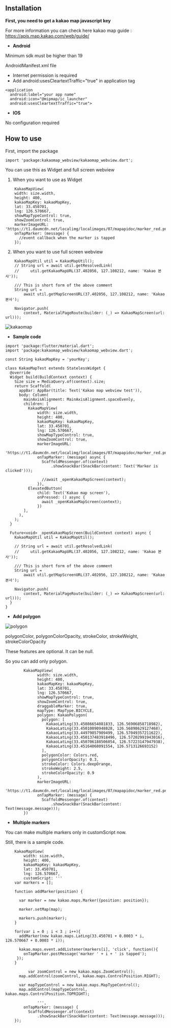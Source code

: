 ## Installation

**First, you need to get a kakao map javascript key**

For more information you can check here
kakao map guide : https://apis.map.kakao.com/web/guide/

- **Android**

Minimum sdk must be higher than 19

AndroidManifest.xml file
- Internet permission is required
- Add android:usesCleartextTraffic="true" in application tag

```
<application
  android:label="your app name"
  android:icon="@mipmap/ic_launcher"
  android:usesCleartextTraffic="true">
```

- **IOS**

No configuration required

## How to use

First, import the package

```
import 'package:kakaomap_webview/kakaomap_webview.dart';
```

You can use this as Widget and full screen webview

1. When you want to use as Widget

```
    KakaoMapView(
    width: size.width,
    height: 400,
    kakaoMapKey: kakaoMapKey,
    lat: 33.450701,
    lng: 126.570667,
    showMapTypeControl: true,
    showZoomControl: true,
    markerImageURL: 'https://t1.daumcdn.net/localimg/localimages/07/mapapidoc/marker_red.png',
    onTapMarker: (message) {
      //event callback when the marker is tapped
    });
```

2. When you want to use full screen webview

```
    KakaoMapUtil util = KakaoMapUtil();
    // String url = await util.getResolvedLink(
    //     util.getKakaoMapURL(37.402056, 127.108212, name: 'Kakao 본사'));

    /// This is short form of the above comment
    String url =
        await util.getMapScreenURL(37.402056, 127.108212, name: 'Kakao 본사');

    Navigator.push(
        context, MaterialPageRoute(builder: (_) => KakaoMapScreen(url: url)));
```

![kakaomap](https://user-images.githubusercontent.com/71013471/120911063-15b26c80-c6bf-11eb-9ddd-bbb6d93792e2.gif)

- **Sample code**

```
import 'package:flutter/material.dart';
import 'package:kakaomap_webview/kakaomap_webview.dart';

const String kakaoMapKey = 'yourKey';

class KakaoMapTest extends StatelessWidget {
  @override
  Widget build(BuildContext context) {
    Size size = MediaQuery.of(context).size;
    return Scaffold(
      appBar: AppBar(title: Text('Kakao map webview test')),
      body: Column(
        mainAxisAlignment: MainAxisAlignment.spaceEvenly,
        children: [
          KakaoMapView(
              width: size.width,
              height: 400,
              kakaoMapKey: kakaoMapKey,
              lat: 33.450701,
              lng: 126.570667,
              showMapTypeControl: true,
              showZoomControl: true,
              markerImageURL:
                  'https://t1.daumcdn.net/localimg/localimages/07/mapapidoc/marker_red.png',
              onTapMarker: (message) async {
                ScaffoldMessenger.of(context)
                    .showSnackBar(SnackBar(content: Text('Marker is clicked')));

                //await _openKakaoMapScreen(context);
              }),
          ElevatedButton(
              child: Text('Kakao map screen'),
              onPressed: () async {
                await _openKakaoMapScreen(context);
              })
        ],
      ),
    );
  }

  Future<void> _openKakaoMapScreen(BuildContext context) async {
    KakaoMapUtil util = KakaoMapUtil();

    // String url = await util.getResolvedLink(
    //     util.getKakaoMapURL(37.402056, 127.108212, name: 'Kakao 본사'));

    /// This is short form of the above comment
    String url =
        await util.getMapScreenURL(37.402056, 127.108212, name: 'Kakao 본사');

    Navigator.push(
        context, MaterialPageRoute(builder: (_) => KakaoMapScreen(url: url)));
  }
}
```

- **Add polygon**

![polygon](https://user-images.githubusercontent.com/71013471/126046341-24c3869f-ef6a-440d-94b7-385845c16602.png)

polygonColor, polygonColorOpacity, strokeColor, strokeWeight, strokeColorOpacity

These features are optional. It can be null.

So you can add only polygon.

```
        KakaoMapView(
              width: size.width,
              height: 400,
              kakaoMapKey: kakaoMapKey,
              lat: 33.450701,
              lng: 126.570667,
              showMapTypeControl: true,
              showZoomControl: true,
              draggableMarker: true,
              mapType: MapType.BICYCLE,
              polygon: KakaoPolygon(
                polygon: [
                  KakaoLatLng(33.45086654081833, 126.56906858718982),
                  KakaoLatLng(33.45010890948828, 126.56898629127468),
                  KakaoLatLng(33.44979857909499, 126.57049357211622),
                  KakaoLatLng(33.450137483918496, 126.57202991943016),
                  KakaoLatLng(33.450706188506054, 126.57223147947938),
                  KakaoLatLng(33.45164068091554, 126.5713126693152)
                ],
                polygonColor: Colors.red,
                polygonColorOpacity: 0.3,
                strokeColor: Colors.deepOrange,
                strokeWeight: 2.5,
                strokeColorOpacity: 0.9
              ),
              markerImageURL:
                  'https://t1.daumcdn.net/localimg/localimages/07/mapapidoc/marker_red.png',
              onTapMarker: (message) {
                ScaffoldMessenger.of(context)
                    .showSnackBar(SnackBar(content: Text(message.message)));
        })
```

- **Multiple markers**

You can make multiple markers only in customScript now.

Still, there is a sample code.

```
    KakaoMapView(
        width: size.width,
        height: 400,
        kakaoMapKey: kakaoMapKey,
        lat: 33.450701,
        lng: 126.570667,
        customScript: '''
    var markers = [];

    function addMarker(position) {

      var marker = new kakao.maps.Marker({position: position});

      marker.setMap(map);

      markers.push(marker);
    }

    for(var i = 0 ; i < 3 ; i++){
      addMarker(new kakao.maps.LatLng(33.450701 + 0.0003 * i, 126.570667 + 0.0003 * i));

      kakao.maps.event.addListener(markers[i], 'click', function(){
        onTapMarker.postMessage('marker ' + i + ' is tapped');
     });
    }

		  var zoomControl = new kakao.maps.ZoomControl();
      map.addControl(zoomControl, kakao.maps.ControlPosition.RIGHT);

      var mapTypeControl = new kakao.maps.MapTypeControl();
      map.addControl(mapTypeControl, kakao.maps.ControlPosition.TOPRIGHT);

              ''',
        onTapMarker: (message) {
          ScaffoldMessenger.of(context)
              .showSnackBar(SnackBar(content: Text(message.message)));
    });
```